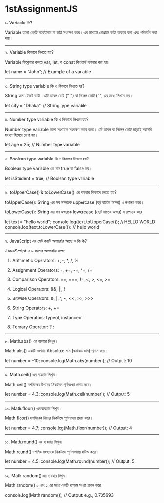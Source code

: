 # 1stAssignmentJS
১. Variable কি?

Variable হলো একটি কন্টেইনার যা ডাটা সংরক্ষণ করে। এর মাধ্যমে প্রোগ্রামে ডাটা ব্যবহার করা এবং পরিবর্তন করা যায়।


---

২. Variable কিভাবে লিখতে হয়?

Variable ডিক্লেয়ার করতে var, let, বা const কিওয়ার্ড ব্যবহার করা হয়।

let name = "John"; // Example of a variable


---

৩. String type variable কি ও কিভাবে লিখতে হয়?

String হলো টেক্সট ডাটা। এটি ডাবল কোট (" ") বা সিঙ্গেল কোট (' ') এর মধ্যে লিখতে হয়।

let city = "Dhaka"; // String type variable


---

৪. Number type variable কি ও কিভাবে লিখতে হয়?

Number type variable হলো সংখ্যাকে সংরক্ষণ করার জন্য। এটি ডাবল বা সিঙ্গেল কোট ছাড়াই সরাসরি সংখ্যা হিসেবে লেখা হয়।

let age = 25; // Number type variable


---

৫. Boolean type variable কি ও কিভাবে লিখতে হয়?

Boolean type variable এর মান true বা false হয়।

let isStudent = true; // Boolean type variable


---

৬. toUpperCase() & toLowerCase() এর ব্যবহার কিভাবে করতে হয়?

toUpperCase(): String এর সব অক্ষরকে uppercase (বড় হাতের অক্ষর) এ রূপান্তর করে।

toLowerCase(): String এর সব অক্ষরকে lowercase (ছোট হাতের অক্ষর) এ রূপান্তর করে।


let text = "hello world";
console.log(text.toUpperCase()); // HELLO WORLD
console.log(text.toLowerCase()); // hello world


---

৭. JavaScript এর মোট কয়টি অপারেটর আছে ও কি কি?

JavaScript এ ৮ ধরনের অপারেটর আছে:

1. Arithmetic Operators: +, -, *, /, %


2. Assignment Operators: =, +=, -=, *=, /=


3. Comparison Operators: ==, ===, !=, <, >, <=, >=


4. Logical Operators: &&, ||, !


5. Bitwise Operators: &, |, ^, ~, <<, >>, >>>


6. String Operators: +, +=


7. Type Operators: typeof, instanceof


8. Ternary Operator: ? :




---

৮. Math.abs() এর ব্যবহার লিখুন।

Math.abs() একটি সংখ্যার Absolute মান (ধনাত্মক মান) প্রদান করে।

let number = -10;
console.log(Math.abs(number)); // Output: 10


---

৯. Math.ceil() এর ব্যবহার লিখুন।

Math.ceil() দশমিকের উপরের নিকটতম পূর্ণসংখ্যা প্রদান করে।

let number = 4.3;
console.log(Math.ceil(number)); // Output: 5


---

১০. Math.floor() এর ব্যবহার লিখুন।

Math.floor() দশমিকের নিচের নিকটতম পূর্ণসংখ্যা প্রদান করে।

let number = 4.7;
console.log(Math.floor(number)); // Output: 4


---

১১. Math.round() এর ব্যবহার লিখুন।

Math.round() দশমিক সংখ্যাকে নিকটতম পূর্ণসংখ্যায় রাউন্ড করে।

let number = 4.5;
console.log(Math.round(number)); // Output: 5


---

১২. Math.random() এর ব্যবহার লিখুন।

Math.random() ০ এবং ১ এর মধ্যে একটি র‍্যান্ডম সংখ্যা প্রদান করে।

console.log(Math.random()); // Output: e.g., 0.735693


